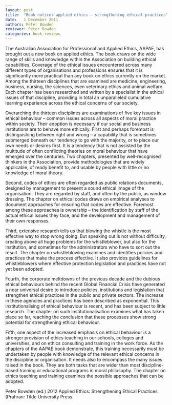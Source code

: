 ```yaml
---
layout: post
title:  "Book notice: applied ethics – strengthening ethical practices"
date:   1 December 2011
authors: Peter Bowden
reviewer: Peter Bowden
categories: book-reviews
---
```


The Australian Association for Professional and Applied Ethics, AAPAE, has brought out a new book on applied ethics. The book draws on the wide range of skills and knowledge within the Association on building ethical capabilities. Coverage of the ethical issues encountered across many different types of organisations and professions ensures that it is significantly more practical than any book on ethics currently on the market. Among the thirteen disciplines that are examined are medicine, engineering, business, nursing, the sciences, even veterinary ethics and animal welfare. Each chapter has been researched and written by a specialist in the ethical issues of that discipline, providing in total an unparalleled cumulative learning experience across the ethical concerns of our society.

Overarching the thirteen disciplines are examinations of five key issues in ethical behaviour – common issues across all aspects of moral practice within society. Their adoption is necessary if our social and business institutions are to behave more ethically. First and perhaps foremost is distinguishing between right and wrong – a capability that is sometimes submerged beneath our tendency to go with the majority, or to place our own needs or desires first. It is a tendency that is not assisted by the multitude of often conflicting theories on moral behaviour that have emerged over the centuries. Two chapters, presented by well-recognised thinkers in the Association, provide methodologies that are widely applicable, of ready benefit to, and usable by people with little or no knowledge of moral theory.

Second, codes of ethics are often regarded as public relations documents, designed by management to present a sound ethical image of the organisation. They are regarded by staff, and often by the public, as window dressing. The chapter on ethical codes draws on empirical analyses to document approaches for ensuring that codes are effective. Foremost among these approaches is ownership – the identification by staff of the actual ethical issues they face, and the development and management of their own responses.

Third, extensive research tells us that blowing the whistle is the most effective way to stop wrong doing. But speaking out is not without difficulty, creating above all huge problems for the whistleblower, but also for the institution, and sometimes for the administrators who have to sort out the result. The chapter on whistleblowing examines and identifies policies and practices that make the process effective. It also provides guidelines for whistleblowers where effective protection legislation and practices have not yet been adopted.

Fourth, the corporate meltdowns of the previous decade and the dubious ethical behaviours behind the recent Global Financial Crisis have generated a near universal desire to introduce policies, institutions and legislation that strengthen ethical practices in the public and private sectors. The increase in these agencies and practices has been described as exponential. This institutionalising of ethical behaviour is recent, and has been subject to little research. The chapter on such institutionalisation examines what has taken place so far, reaching the conclusion that these processes show strong potential for strengthening ethical behaviour.

Fifth, one aspect of the increased emphasis on ethical behaviour is a stronger provision of ethics teaching in our schools, colleges and universities, and on ethics consulting and training in the work force. As the chapters of the AAPAE book demonstrate, this training necessarily must be undertaken by people with knowledge of the relevant ethical concerns in the discipline or organisation. It needs also to encompass the many issues raised in the book. They are both tasks that are wider than most discipline-based training or educational programs in moral philosophy. The chapter on ethics teaching and training examines the possible approaches that can be adopted.

Peter Bowden (ed.) 2012 Applied Ethics: Strengthening Ethical Practices (Prahran: Tilde University Press.

